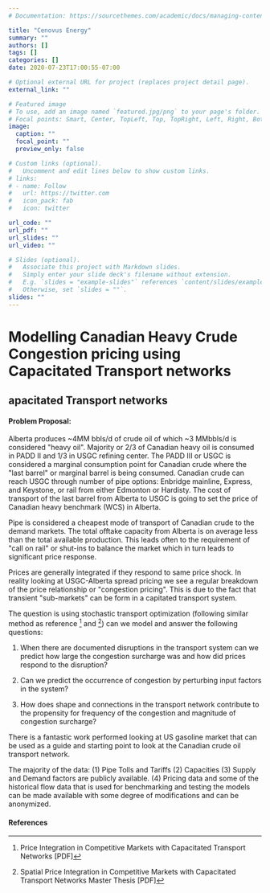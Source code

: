 ```yaml
---
# Documentation: https://sourcethemes.com/academic/docs/managing-content/

title: "Cenovus Energy"
summary: ""
authors: []
tags: []
categories: []
date: 2020-07-23T17:00:55-07:00

# Optional external URL for project (replaces project detail page).
external_link: ""

# Featured image
# To use, add an image named `featured.jpg/png` to your page's folder.
# Focal points: Smart, Center, TopLeft, Top, TopRight, Left, Right, BottomLeft, Bottom, BottomRight.
image:
  caption: ""
  focal_point: ""
  preview_only: false

# Custom links (optional).
#   Uncomment and edit lines below to show custom links.
# links:
# - name: Follow
#   url: https://twitter.com
#   icon_pack: fab
#   icon: twitter

url_code: ""
url_pdf: ""
url_slides: ""
url_video: ""

# Slides (optional).
#   Associate this project with Markdown slides.
#   Simply enter your slide deck's filename without extension.
#   E.g. `slides = "example-slides"` references `content/slides/example-slides.md`.
#   Otherwise, set `slides = ""`.
slides: ""
---
```


# Modelling Canadian Heavy Crude Congestion pricing using Capacitated Transport networks

## apacitated Transport networks

#### Problem Proposal:

Alberta produces \~4MM bbls/d of crude oil of which \~3 MMbbls/d is
considered "heavy oil". Majority or 2/3 of Canadian heavy oil is
consumed in PADD II and 1/3 in USGC refining center. The PADD III or
USGC is considered a marginal consumption point for Canadian crude where
the "last barrel" or marginal barrel is being consumed. Canadian crude
can reach USGC through number of pipe options: Enbridge mainline,
Express, and Keystone, or rail from either Edmonton or Hardisty. The
cost of transport of the last barrel from Alberta to USGC is going to
set the price of Canadian heavy benchmark (WCS) in Alberta.

Pipe is considered a cheapest mode of transport of Canadian crude to the
demand markets. The total offtake capacity from Alberta is on average
less than the total available production. This leads often to the
requirement of "call on rail" or shut-ins to balance the market which in
turn leads to significant price response.

Prices are generally integrated if they respond to same price shock. In
reality looking at USGC-Alberta spread pricing we see a regular
breakdown of the price relationship or "congestion pricing". This is due
to the fact that transient "sub-markets" can be form in a capitated
transport system.

The question is using stochastic transport optimization (following
similar method as reference [^1] and [^2]) can we model and answer the
following questions:

1.  When there are documented disruptions in the transport system can we
    predict how large the congestion surcharge was and how did prices
    respond to the disruption?

2.  Can we predict the occurrence of congestion by perturbing input
    factors in the system?

3.  How does shape and connections in the transport network contribute
    to the propensity for frequency of the congestion and magnitude of
    congestion surcharge?

There is a fantastic work performed looking at US gasoline market that
can be used as a guide and starting point to look at the Canadian crude
oil transport network.

The majority of the data: (1) Pipe Tolls and Tariffs (2) Capacities (3)
Supply and Demand factors are publicly available. (4) Pricing data and
some of the historical flow data that is used for benchmarking and
testing the models can be made available with some degree of
modifications and can be anonymized.

#### References

[^1]: Price Integration in Competitive Markets with Capacitated Transport Networks [PDF]

[^2]: Spatial Price Integration in Competitive Markets with Capacitated Transport Networks Master Thesis [PDF]


